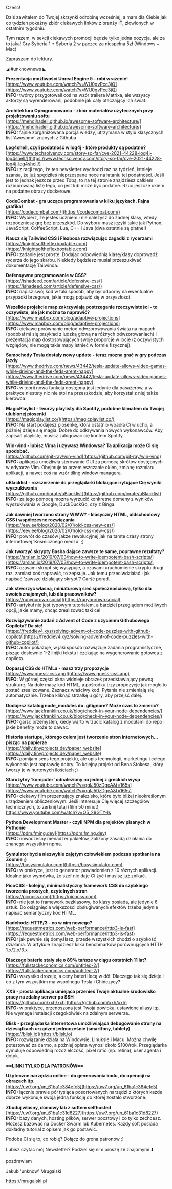 Cześć!

Dziś zawitałem do Twojej skrzynki odrobinę wcześniej, a mam dla Ciebie jak co tydzień pokaźny zbiór ciekawych linków z branży IT, złowionych w ostatnim tygodniu.

 

Tym razem, w sekcji ciekawych promocji będzie tylko jedna pozycja, ale za to jaka!
Gry Syberia 1 + Syberia 2 w paczce za niespełna 5zł (Windows + Mac)
 

Zapraszam do lektury.

 

◢ #unknownews ◣

**Prezentacja możliwości Unreal Engine 5 - robi wrażenie!**  
[https://www.youtube.com/watch?v=WU0gvPcc3jQ](https://www.youtube.com/watch?v=WU0gvPcc3jQ)  
**INFO:** twórcy przygotowali coś na wzór trailera Matrixa, ale wszyscy aktorzy są wyrenderowani, podobnie jak cały otaczający ich świat.  

**Architektura Oprogramowania - zbiór materiałów użytecznych przy projektowaniu softu**  
[https://mehdihadeli.github.io/awesome-software-architecture/](https://mehdihadeli.github.io/awesome-software-architecture/)  
**INFO:** fajnie zorganizowana porcja wiedzy, utrzymana w stylu klasycznych list &lsquo;Awesome&rsquo; znanych z Githuba  

**Log4shell, czyli podatność w log4j - które produkty są podatne?**  
[https://www.techsolvency.com/story-so-far/cve-2021-44228-log4j-log4shell/](https://www.techsolvency.com/story-so-far/cve-2021-44228-log4j-log4shell/)  
**INFO:** z racji tego, że ten newsletter wychodzi raz na tydzień, istnieje szansa, że już spędziłeś nieprzespane noce na łataniu tej podatności. Jeśli jest to jednak jeszcze przed Tobą, to na tej stronie znajdziesz całkiem rozbudowaną listę tego, co jest lub może być podatne. Rzuć jeszcze okiem na podatne obrazy dockerowe.  

**CodeCombat - gra ucząca programowania w kilku językach. Fajna grafika!**  
[https://codecombat.com/](https://codecombat.com/)  
**INFO:** Wybierz, że jesteś uczniem i nie należysz do żadnej klasy, wtedy rozpoczniesz grę bez przeszkód. Do wyboru masz języki takie jak Python, JavaScript, CoffeeScript, Lua, C++ i Java (dwa ostatnie są płatne!)  

**Naucz się Tailwind CSS i Flexboxa rozwiązując zagadki z rycerzami**  
[https://knightsoftheflexboxtable.com](https://knightsoftheflexboxtable.com)  
**INFO:** zadanie jest proste. Dodając odpowiednią klasę/klasy doprowadź rycerza do jego skarbu. Niekiedy będziesz musiał przeszukiwać dokumentację Tailwinda.  

**Defensywne programowanie w CSS?**  
[https://ishadeed.com/article/defensive-css/](https://ishadeed.com/article/defensive-css/)  
**INFO:** napisz swój kod w taki sposób, aby był odporny na ewentualne przypadki brzegowe, jakie mogą pojawić się w przyszłości  

**Wszelkie projekcie map zakrzywiają postrzeganie rzeczywistości - to oczywiste, ale jak można to naprawić?**  
[https://www.mapbox.com/blog/adaptive-projections](https://www.mapbox.com/blog/adaptive-projections)  
**INFO:** ciekawe porównanie metod odwzorowywania świata na mapach (podobał mi się przykład z ludzką głową na różnych odwzorowaniach) i prezentacja map dostosowujących swoje proporcje w locie (z oczywistych względów, nie mogą takie mapy istnieć w formie fizycznej).  

**Samochody Tesla dostały nowy update - teraz można grać w gry podczas jazdy**  
[https://www.thedrive.com/news/43442/tesla-update-allows-video-games-while-driving-and-the-feds-arent-happy](https://www.thedrive.com/news/43442/tesla-update-allows-video-games-while-driving-and-the-feds-arent-happy)  
**INFO:** w teorii nowa funkcja dostępna jest jedynie dla pasażerów, a w praktyce niestety nic nie stoi na przeszkodzie, aby korzystał z niej także kierowca  

**MagicPlaylist - tworzy playlisty dla Spotify, podobne klimatem do Twojej ulubionej piosenki**  
[https://magicplaylist.co/](https://magicplaylist.co/)  
**INFO:** Na start podajesz piosenkę, która ostatnio wpadła Ci w ucho, a później dzieje się magia. Dobre do odkrywania nowych wykonawców. Aby zapisać playlistę, musisz zalogować się kontem Spotify.  

**Win-vind - lubisz Vima i używasz Windowsa? Ta aplikacja może Ci się spodobać.**  
[https://github.com/pit-ray/win-vind](https://github.com/pit-ray/win-vind)  
**INFO:** aplikacja umożliwia sterowanie GUI za pomocą skrótów dostępnych w edytorze Vim. Obejmuje to przemieszczanie okien, zmianę rozmiaru aplikacji, a nawet coś na wzór tiling window managera.  

**uBlacklist - rozszerzenie do przeglądarki blokujące irytujące Cię wyniki wyszukiwania**  
[https://github.com/iorate/uBlacklist](https://github.com/iorate/uBlacklist)  
**INFO:** za jego pomocą można wyrzucić konkretne domeny z wyników wyszukiwania w Google, DuckDuckGo, czy z Binga.  

**Jak dawniej tworzono strony WWW? - klasyczny HTML, oldschoolowy CSS i współczesne rozwiązania**  
[https://eev.ee/blog/2020/02/01/old-css-new-css/](https://eev.ee/blog/2020/02/01/old-css-new-css/)  
**INFO:** powrót do czasów jakże rewolucyjnej jak na tamte czasy strony internetowej &lsquo;Kosmicznego meczu&rsquo; ;)  

**Jak tworzyć skrypty Basha dające zawsze te same, poprawne rezultaty?**  
[https://arslan.io/2019/07/03/how-to-write-idempotent-bash-scripts/](https://arslan.io/2019/07/03/how-to-write-idempotent-bash-scripts/)  
**INFO:** czasami skrypt się wysypuje, a czasami uruchomienie skryptu drugi raz, zamiast coś naprawić, to zepsuje. Jak temu przeciwdziałać i jak napisać &lsquo;zawsze działający skrypt&rsquo;? Garść porad.  

**Jak stworzyć własną, miniaturową sieć społecznościową, tylko dla swoich znajomych, lub dla pracowników?**  
[https://runyourown.social](https://runyourown.social)  
**INFO:** artykuł nie jest typowym tutorialem, a bardziej przeglądem możliwych opcji, jakie mamy, chcąc zrealizować taki cel  

**Rozwiązywanie zadań z Advent of Code z uzycienm Githubowego Copilota? Da się!**  
[https://freddiev4.xyz/solving-advent-of-code-puzzles-with-github-copilot/](https://freddiev4.xyz/solving-advent-of-code-puzzles-with-github-copilot/)  
**INFO:** autor pokazuje, w jaki sposób rozwiązuje zadania programistyczne, pisząc dosłownie 1-2 linijki tekstu i czekając na wygenerowanie gotowca z copilota.  

**Dopasuj CSS do HTMLa - masz trzy propozycje**  
[https://www.guess-css.app](https://www.guess-css.app)  
**INFO:** W górnej części okna widnieje obrazek przedstawiający pewną strukturę. Na dole masz kod HTML, a pośrodku trzy propozycje jak mogło to zostać zrealizowane. Zaznacz właściwy kod. Pytania nie zmieniają się automatycznie. Trzeba kliknąć strzałkę u góry, aby przejść dalej.  

**Dodajesz katalog node_modules do .gitignore? Może czas to zmienić?**  
[https://www.jackfranklin.co.uk/blog/check-in-your-node-dependencies/](https://www.jackfranklin.co.uk/blog/check-in-your-node-dependencies/)  
**INFO:** garść przemyśleń, kiedy warto wrzucić katalog z modułami do repo i jakie benefity może to dawać.  

**Historia startupu, którego celem jest tworzenie stron internetowych... pisząc na papierze**  
[https://daily.tinyprojects.dev/paper_website](https://daily.tinyprojects.dev/paper_website)  
**INFO:** pomijam sens tego projektu, ale opis technologii, marketingu i całego wykonania jest naprawdę dobry. To kolejny projekt od Bena Stokesa, który tworzy je w hurtowych ilościach ;)  

**Starożytny &lsquo;komputer&rsquo; odnaleziony na jednej z greckich wysp**  
[https://www.youtube.com/watch?v=qqlJ50zDgeA&t=165s](https://www.youtube.com/watch?v=qqlJ50zDgeA&t=165s)  
**INFO:** ciekawy film prezentujący znalezisko, które było bliżej nieokreślonym urządzeniem obliczeniowym. Jeśli interesuje Cię więcej szczegółów technicznych, to zerknij tutaj (film 50 minut) https://www.youtube.com/watch?v=O5_29GTY-ls  

**Python Development Master - czyli NPM dla projektów pisanych w Pythonie**  
[https://pdm.fming.dev](https://pdm.fming.dev)  
**INFO:** nowoczesny menadżer pakietów, zbliżony zasadą działania do znanego wszystkim npma.  

**Symulator bycia niezwykle zajętym człowiekiem podczas spotkania na Zoomie ;)**  
[https://busysimulator.com](https://busysimulator.com)  
**INFO:** w praktyce, jest to generator powiadomień z 10 różnych aplikacji. Idealne jako wymówka, że szef nie daje Ci żyć i musisz już znikać.  

**PicoCSS - kolejny, minimalistyczny framework CSS do szybkiego tworzenia prostych, czytelnych stron**  
[https://picocss.com](https://picocss.com)  
**INFO:** nie jest to framework bezklasowy, bo klasy posiada, ale jedynie 6 sztuk. Do osiągnięcia większości obsługiwanych efektów trzeba jedynie napisać semantyczny kod HTML.  

**Nadchodzi HTTP/3 - co w nim nowego?**  
[https://requestmetrics.com/web-performance/http3-is-fast](https://requestmetrics.com/web-performance/http3-is-fast)  
**INFO:** jak pewnie się domyślasz, przede wszystkich chodzi o szybkość działania. W artykule znajdziesz kilka benchmarków porównujących HTTP 1.x/2.x/3.x  

**Dlaczego baterie stały się o 89% tańsze w ciągu ostatnich 11 lat?**  
[https://fullstackeconomics.com/untitled-2/](https://fullstackeconomics.com/untitled-2/)  
**INFO:** wszystko drożeje, a ceny baterii lecą w dół. Dlaczego tak się dzieje i co z tym wszystkim ma wspólnego Tesla i Chińczycy?  

**XXS - prosta aplikacja umiejąca przenieś Twoje aktualne środowisko pracy na zdalny serwer po SSH**  
[https://github.com/xxh/xxh](https://github.com/xxh/xxh)  
**INFO:** w praktyce, przenoszona jest Twoja powłoka, ustawione aliasy itp. Nie wymaga instalacji czegokolwiek na zdalnym serwerze.  

**Blisk - przeglądarka internetowa umożliwiająca debugowanie strony na dziesiątkach urządzeń jednocześnie (smartfony, tablety)**  
[https://blisk.io](https://blisk.io)  
**INFO:** rozwiązanie działa na Windowsie, Linuksie i Macu. Można chwilę potestować za darmo, a później opłata wynosi około $100/rok. Przeglądarka symuluje odpowiednią rozdzielczość, pixel ratio (np. retina), user agenta i dotyk.  

**==LINKI TYLKO DLA PATRONÓW==**

**Użyteczne narzędzia online - do generowania kodu, do operacji na obrazach itp.**  
[https://uw7.org/un_61ba1c384efc5](https://uw7.org/un_61ba1c384efc5)  
**INFO:** łącznie prawie pół tysiąca posortowanych narzędzi z których każde dobrze wykonuje swoją jedną funkcję do której zostało stworzone.  

**Zbuduj własny, domowy lab z softem selfhosted**  
[https://uw7.org/un_61ba1c31d8227](https://uw7.org/un_61ba1c31d8227)  
**INFO:** bazy danych, hosting plików, serwer pocztowy i co tylko zechcesz. Możesz bazować na Docker Swarm lub Kubernetes. Każdy soft posiada dokładny tutorial z opisem jak go postawić.  

 

Podoba Ci się to, co robię? Dołącz do grona patronów :)

 

Lubisz czytać mój Newsletter? Podziel się nim proszę ze znajomymi ⬇️ 

  

 
pozdrawiam

Jakub 'unknow' Mrugalski  

https://mrugalski.pl